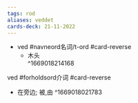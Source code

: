 ```yaml
---
tags: rod
aliases: veddet
cards-deck: 21-11-2022
---
```


- ved #navneord名词/t-ord #card-reverse 
	- 木头  
^1669018214168

ved #forholdsord介词 #card-reverse 
- 在旁边; 被,由
^1669018021783

